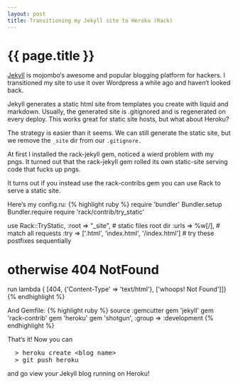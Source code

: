```yaml
---
layout: post
title: Transitioning my Jekyll site to Heroku (Rack)
---
```


{{ page.title }}
================

[Jekyll](https://github.com/mojombo/jekyll/wiki) is mojombo&lsquo;s awesome and popular blogging platform for hackers.  I transitioned my site to use it over Wordpress a while ago and haven&lsquo;t looked back.

Jekyll generates a static html site from templates you create with liquid and markdown.  Usually, the generated site is .gitignored and is regenerated on every deploy.  This works great for static site hosts, but what about Heroku?

The strategy is easier than it seems.  We can still generate the static site, but we remove the `_site` dir from our `.gitignore.`

At first I installed the rack-jekyll gem, noticed a wierd problem with my pngs.  It turned out that the rack-jekyll gem rolled its own
static-site serving code that fucks up pngs.

It turns out if you instead use the rack-contribs gem you can use Rack to serve a static site.

Here&lsquo;s my config.ru:
{% highlight ruby %}
require 'bundler'
Bundler.setup
Bundler.require
require 'rack/contrib/try_static'

use Rack::TryStatic,
    :root => "_site",  # static files root dir
    :urls => %w[/],     # match all requests
    :try => ['.html', 'index.html', '/index.html'] # try these postfixes sequentially
# otherwise 404 NotFound
run lambda { [404, {'Content-Type' => 'text/html'}, ['whoops! Not Found']]}
{% endhighlight %}

And Gemfile:
{% highlight ruby %}
source :gemcutter
gem 'jekyll'
gem 'rack-contrib'
gem 'heroku'
gem 'shotgun', :group => :development
{% endhighlight %}

That&lsquo;s it!  Now you can
<pre>
  > heroku create &lt;blog name&gt;
  > git push heroku
</pre>
and go view your Jekyll blog running on Heroku!
